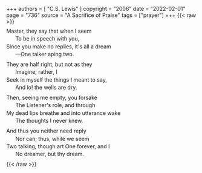 +++
authors = [
  "C.S. Lewis"
]
copyright = "2006"
date = "2022-02-01"
page = "736"
source = "A Sacrifice of Praise"
tags = ["prayer"]
+++
{{< raw >}}
<div class="poem">
<p>Master, they say that when I seem</p>
<p>To be in speech with you,</p>
<p>Since you make no replies, it's all a dream</p>
<p>––One talker aping two.<br /><br /></p>

<p>They are half right, but not as they</p>
<p>Imagine; rather, I</p>
<p>Seek in myself the things I meant to say,</p>
<p>And lo! the wells are dry.<br /><br /></p>

<p>Then, seeing me empty, you forsake</p>
<p>The Listener's role, and through</p>
<p>My dead lips breathe and into utterance wake</p>
<p>The thoughts I never knew.<br /><br /></p>

<p>And thus you neither need reply</p>
<p>Nor can; thus, while we seem</p>
<p>Two talking, though art One forever, and I</p>
<p>No dreamer, but thy dream.</p>
</div>
<style>
  div.poem p {
    line-height: 0.4rem;
  }
  div.poem p:nth-child(even) {
    padding-left: 24px;
  }
</style>
{{< /raw >}}
